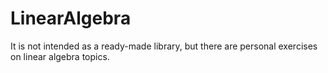 # LinearAlgebra

It is not intended as a ready-made library, but there are personal exercises on linear algebra topics.
